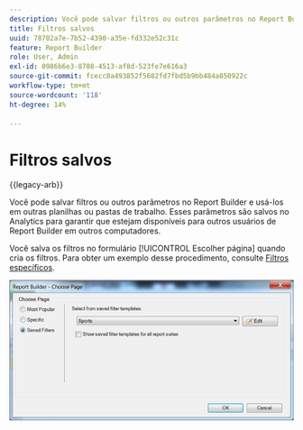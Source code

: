 ```yaml
---
description: Você pode salvar filtros ou outros parâmetros no Report Builder e usá-los em outras planilhas ou pastas de trabalho. Esses parâmetros são salvos no Analytics para garantir que estejam disponíveis para outros usuários de Report Builder em outros computadores.
title: Filtros salvos
uuid: 78702a7e-7b52-4390-a35e-fd332e52c31c
feature: Report Builder
role: User, Admin
exl-id: 0986b6e3-8708-4513-af8d-523fe7e616a3
source-git-commit: fcecc8a493852f5682fd7fbd5b9bb484a850922c
workflow-type: tm+mt
source-wordcount: '118'
ht-degree: 14%

---
```


# Filtros salvos

{{legacy-arb}}

Você pode salvar filtros ou outros parâmetros no Report Builder e usá-los em outras planilhas ou pastas de trabalho. Esses parâmetros são salvos no Analytics para garantir que estejam disponíveis para outros usuários de Report Builder em outros computadores.

Você salva os filtros no formulário [!UICONTROL Escolher página] quando cria os filtros. Para obter um exemplo desse procedimento, consulte [Filtros específicos](/help/analyze/legacy-report-builder/layout/c-filter-dimensions/t-specific-filters.md).

![Captura de tela do formulário Escolher Página e opções das páginas Filtros Mais Populares, Específicos e Salvos.](assets/choose_page_saved.png)
